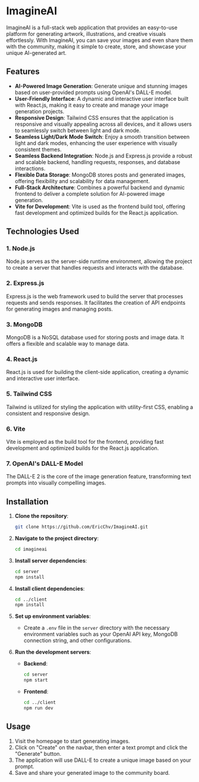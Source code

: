 # ImagineAI

ImagineAI is a full-stack web application that provides an easy-to-use platform for generating artwork, illustrations, and creative visuals effortlessly. With ImagineAI, you can save your images and even share them with the community, making it simple to create, store, and showcase your unique AI-generated art.

## Features

- **AI-Powered Image Generation**: Generate unique and stunning images based on user-provided prompts using OpenAI's DALL-E model.
- **User-Friendly Interface**: A dynamic and interactive user interface built with React.js, making it easy to create and manage your image generation projects.
- **Responsive Design**: Tailwind CSS ensures that the application is responsive and visually appealing across all devices, and it allows users to seamlessly switch between light and dark mode.
- **Seamless Light/Dark Mode Switch**: Enjoy a smooth transition between light and dark modes, enhancing the user experience with visually consistent themes.
- **Seamless Backend Integration**: Node.js and Express.js provide a robust and scalable backend, handling requests, responses, and database interactions.
- **Flexible Data Storage**: MongoDB stores posts and generated images, offering flexibility and scalability for data management.
- **Full-Stack Architecture**: Combines a powerful backend and dynamic frontend to deliver a complete solution for AI-powered image generation.
- **Vite for Development**: Vite is used as the frontend build tool, offering fast development and optimized builds for the React.js application.

## Technologies Used

### 1. Node.js
Node.js serves as the server-side runtime environment, allowing the project to create a server that handles requests and interacts with the database.

### 2. Express.js
Express.js is the web framework used to build the server that processes requests and sends responses. It facilitates the creation of API endpoints for generating images and managing posts.

### 3. MongoDB
MongoDB is a NoSQL database used for storing posts and image data. It offers a flexible and scalable way to manage data.

### 4. React.js
React.js is used for building the client-side application, creating a dynamic and interactive user interface.

### 5. Tailwind CSS
Tailwind is utilized for styling the application with utility-first CSS, enabling a consistent and responsive design.

### 6. Vite
Vite is employed as the build tool for the frontend, providing fast development and optimized builds for the React.js application.

### 7. OpenAI's DALL-E Model
The DALL-E 2 is the core of the image generation feature, transforming text prompts into visually compelling images.

## Installation

1. **Clone the repository**:
    ```bash
    git clone https://github.com/EricChv/ImagineAI.git
    ```
2. **Navigate to the project directory**:
    ```bash
    cd imagineai
    ```
3. **Install server dependencies**:
    ```bash
    cd server
    npm install
    ```
4. **Install client dependencies**:
    ```bash
    cd ../client
    npm install
    ```
5. **Set up environment variables**:
   - Create a `.env` file in the `server` directory with the necessary environment variables such as your OpenAI API key, MongoDB connection string, and other configurations.

6. **Run the development servers**:
    - **Backend**:
        ```bash
        cd server
        npm start
        ```
    - **Frontend**:
        ```bash
        cd ../client
        npm run dev
        ```

## Usage

1. Visit the homepage to start generating images.
2. Click on "Create" on the navbar, then enter a text prompt and click the "Generate" button.
3. The application will use DALL-E to create a unique image based on your prompt.
4. Save and share your generated image to the community board.
